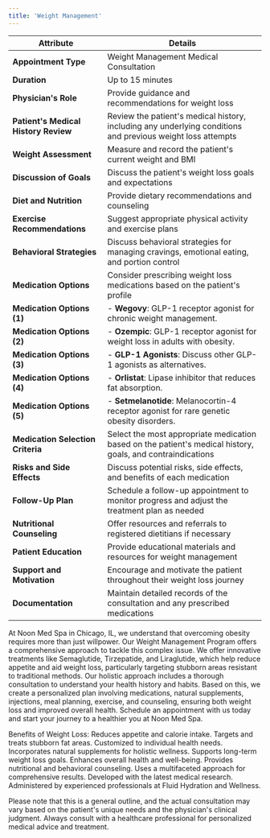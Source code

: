 ```yaml
---
title: 'Weight Management'
---
```


| Attribute                            | Details                                                                                                      |
|--------------------------------------|--------------------------------------------------------------------------------------------------------------|
| **Appointment Type**                 | Weight Management Medical Consultation                                                                     |
| **Duration**                         | Up to 15 minutes                                                                                            |
| **Physician's Role**                 | Provide guidance and recommendations for weight loss                                                       |
| **Patient's Medical History Review** | Review the patient's medical history, including any underlying conditions and previous weight loss attempts |
| **Weight Assessment**                | Measure and record the patient's current weight and BMI                                                      |
| **Discussion of Goals**              | Discuss the patient's weight loss goals and expectations                                                      |
| **Diet and Nutrition**               | Provide dietary recommendations and counseling                                                               |
| **Exercise Recommendations**         | Suggest appropriate physical activity and exercise plans                                                      |
| **Behavioral Strategies**            | Discuss behavioral strategies for managing cravings, emotional eating, and portion control                   |
| **Medication Options**               | Consider prescribing weight loss medications based on the patient's profile                                 |
| **Medication Options (1)**           | - **Wegovy**: GLP-1 receptor agonist for chronic weight management.                                            |
| **Medication Options (2)**           | - **Ozempic**: GLP-1 receptor agonist for weight loss in adults with obesity.                                   |
| **Medication Options (3)**           | - **GLP-1 Agonists**: Discuss other GLP-1 agonists as alternatives.                                           |
| **Medication Options (4)**           | - **Orlistat**: Lipase inhibitor that reduces fat absorption.                                                 |
| **Medication Options (5)**           | - **Setmelanotide**: Melanocortin-4 receptor agonist for rare genetic obesity disorders.                      |
| **Medication Selection Criteria**    | Select the most appropriate medication based on the patient's medical history, goals, and contraindications   |
| **Risks and Side Effects**          | Discuss potential risks, side effects, and benefits of each medication                                        |
| **Follow-Up Plan**                   | Schedule a follow-up appointment to monitor progress and adjust the treatment plan as needed                  |
| **Nutritional Counseling**           | Offer resources and referrals to registered dietitians if necessary                                          |
| **Patient Education**                | Provide educational materials and resources for weight management                                             |
| **Support and Motivation**           | Encourage and motivate the patient throughout their weight loss journey                                      |
| **Documentation**                    | Maintain detailed records of the consultation and any prescribed medications                                   |


At Noon Med Spa in Chicago, IL, we understand that overcoming obesity requires more than just willpower. Our Weight Management Program offers a comprehensive approach to tackle this complex issue.
We offer innovative treatments like Semaglutide, Tirzepatide, and Liraglutide, which help reduce appetite and aid weight loss, particularly targeting stubborn areas resistant to traditional methods.
Our holistic approach includes a thorough consultation to understand your health history and habits. Based on this, we create a personalized plan involving medications, natural supplements, injections, meal planning, exercise, and counseling, ensuring both weight loss and improved overall health.
Schedule an appointment with us today and start your journey to a healthier you at Noon Med Spa.


Benefits of Weight Loss:
Reduces appetite and calorie intake.
Targets and treats stubborn fat areas.
Customized to individual health needs.
Incorporates natural supplements for holistic wellness.
Supports long-term weight loss goals.
Enhances overall health and well-being.
Provides nutritional and behavioral counseling.
Uses a multifaceted approach for comprehensive results.
Developed with the latest medical research.
Administered by experienced professionals at Fluid Hydration and Wellness.

Please note that this is a general outline, and the actual consultation may vary based on the patient's unique needs and the physician's clinical judgment. Always consult with a healthcare professional for personalized medical advice and treatment.